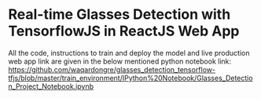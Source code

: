 # Real-time Glasses Detection with TensorflowJS in ReactJS Web App

All the code, instructions to train and deploy the model and live production web app link are given in the below mentioned python notebook link:
https://github.com/waqardongre/glasses_detection_tensorflow-tfjs/blob/master/train_environment/IPython%20Notebook/Glasses_Detection_Project_Notebook.ipynb